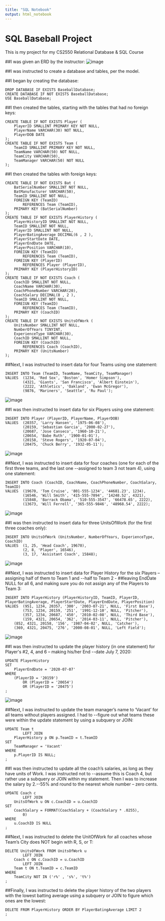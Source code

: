 ```yaml
---
title: "SQL Notebook"
output: html_notebook
---
```


# SQL Baseball Project

This is my project for my CS2550 Relational Database & SQL Course

##I was given an ERD by the instructor:
![image](https://github.com/BeverlyFigueroa/Projects/blob/main/Baseball_ERD.PNG?raw=true)

##I was instructed to create a database and tables, per the model. 

##I began by creating the database:
```{sql connection=}
DROP DATABASE IF EXISTS BaseballDatabase;
CREATE DATABASE IF NOT EXISTS BaseballDatabase;
USE BaseballDatabase;
```
##I then created the tables, starting with the tables that had no foreign keys:
```{sql connection=}
CREATE TABLE IF NOT EXISTS Player (
    PlayerID SMALLINT PRIMARY KEY NOT NULL,
    PlayerName VARCHAR(30) NOT NULL,
    PlayerDOB DATE
);
CREATE TABLE IF NOT EXISTS Team (
    TeamID SMALLINT PRIMARY KEY NOT NULL,
    TeamName VARCHAR(50) NOT NULL,
    TeamCity VARCHAR(50),
    TeamManager VARCHAR(50) NOT NULL
);
```

##I then created the tables with foreign keys:
```{sql connection=}
CREATE TABLE IF NOT EXISTS Bat (
    BatSerialNumber SMALLINT NOT NULL,
    BatManufacturer VARCHAR(50),
    TeamID SMALLINT NOT NULL,
    FOREIGN KEY (TeamID)
        REFERENCES Team (TeamID),
    PRIMARY KEY (BatSerialNumber)
);
CREATE TABLE IF NOT EXISTS PlayerHistory (
    PlayerHistoryID SMALLINT NOT NULL,
    TeamID SMALLINT NOT NULL,
    PlayerID SMALLINT NOT NULL,
    PlayerBatingAverage DECIMAL(6 , 2 ),
    PlayerStartDate DATE,
    PlayerEndDate DATE,
    PlayerPosition VARCHAR(10),
    FOREIGN KEY (TeamID)
        REFERENCES Team (TeamID),
    FOREIGN KEY (PlayerID)
        REFERENCES Player (PlayerID),
    PRIMARY KEY (PlayerHistoryID)
);
CREATE TABLE IF NOT EXISTS Coach (
    CoachID SMALLINT NOT NULL,
    CoachName VARCHAR(30),
    CoachPhoneNumber VARCHAR(20),
    CoachSalary DECIMAL(8 , 2 ),
    TeamID SMALLINT NOT NULL,
    FOREIGN KEY (TeamID)
        REFERENCES Team (TeamID),
    PRIMARY KEY (CoachID)
);
CREATE TABLE IF NOT EXISTS UnitsOfWork (
    UnitsNumber SMALLINT NOT NULL,
    NumberOfYears TINYINT,
    ExperienceType VARCHAR(30),
    CoachID SMALLINT NOT NULL,
    FOREIGN KEY (CoachID)
        REFERENCES Coach (CoachID),
    PRIMARY KEY (UnitsNumber)
);
```

##Next, I was instructed to insert data for four Teams using one statement:
```{sql connection=}
INSERT INTO Team (TeamID, TeamName, TeamCity, TeamManager)
VALUES  (1234, 'Red Sox', 'Boston', 'Homer Simpson'),
		(4321, 'Giants', 'San Francisco', 'Albert Einstein'),
		(2222, 'Athletics', 'Oakland', 'Ewan McGregor'),
		(9876, 'Mariners', 'Seattle', 'Ru Paul');
```
![image](https://github.com/BeverlyFigueroa/Projects/blob/gh-pages/Team_Table.PNG?raw=true)

##I was then instructed to insert data for six Players using one statement:
```{sql connection=}
INSERT INTO Player (PlayerID, PlayerName, PlayerDOB)
VALUES  (20357, 'Larry Hansen', '1975-06-08'),
		(20159, 'Sebastian Garcia', '2000-02-27'),
		(20687, 'Jose Canseco', '1960-10-21'),
		(20654, 'Babe Ruth', '1900-01-01'),  
        (20158, 'Steve Rogers', '1920-07-04'),
        (20475, 'Chuck Berry', '1932-05-11');
```
![image](https://github.com/BeverlyFigueroa/Projects/blob/gh-pages/Player_Table.PNG?raw=true)

##Next, I was instructed to insert data for four coaches (one for each of the first three teams, and the last one --assigned to team 3 not team 4), using one statement:
```{sql connection=}
INSERT INTO Coach (CoachID, CoachName, CoachPhoneNumber, CoachSalary, TeamID)
VALUES  (19670, 'Tom Cruise', '801-555-1234', '44681.23', 1234),
		(16546, 'Will Smith', '415-555-7894', '14248.52', 4321),
		(15848, 'Barrack Obama', '510-555-3547', '66478.65', 2222),
		(13673, 'Will Ferrell', '365-555-9846', '48968.54', 2222);
```
![image](https://github.com/BeverlyFigueroa/Projects/blob/gh-pages/Coach_Table.PNG?raw=true)

##I was then instructed to insert data for three UnitsOfWork (for the first three coaches only):
```{sql connection=}
INSERT INTO UnitsOfWork (UnitsNumber, NumberOfYears, ExperienceType, CoachID)
VALUES  (1, 25, 'Head Coach', 19670),
		(2, 8, 'Player', 16546),
		(3, 17, 'Assistant Coach', 15848);
```
![image](https://github.com/BeverlyFigueroa/Projects/blob/gh-pages/UnitsOfWork_Table.PNG?raw=true)

##Next, I was instructed to insert data for Player History for the six Players – assigning half of them to Team 1 and --half to Team 2 - ##leaving EndDate NULL for all 6, and making sure you do not assign any of the Players to Team 3:
```{sql connection=}
INSERT INTO PlayerHistory (PlayerHistoryID, TeamID, PlayerID, PlayerBatingAverage, PlayerStartDate, PlayerEndDate, PlayerPosition)
VALUES  (951, 1234, 20357, '300', '2003-07-21', NULL, 'First Base'),
		(753, 1234, 20159, '251', '1991-12-10', NULL, 'Pitcher'),
		(357, 1234, 20687, '450', '2010-02-08', NULL, 'Third Base'),
		(159, 4321, 20654, '362', '2014-03-11', NULL, 'Pitcher'),  
    (852, 4321, 20158, '156', '1987-04-02', NULL, 'Catcher'),
    (369, 4321, 20475, '276', '2000-08-01', NULL, 'Left Field');
```
![image](https://github.com/BeverlyFigueroa/Projects/blob/gh-pages/PlayerHistory.PNG?raw=true)

##I was then instructed to update the player history (in one statement) for Player's #2, 4, and 6 – making his/her End --date July 7, 2020:
```{sql connection=}
UPDATE PlayerHistory 
SET 
    PlayerEndDate = '2020-07-07'
WHERE
    (PlayerID = '20159')
        OR (PlayerID = '20654')
        OR (PlayerID = '20475')
;
```
![image](https://github.com/BeverlyFigueroa/Projects/blob/gh-pages/Baseball1.PNG?raw=true)

##Next, I was instructed to update the team manager’s name to ‘Vacant’ for all teams without players assigned. I had to --figure out what teams these were within the update statement by using a subquery or JOIN:
```{sql connection=}
UPDATE Team t
        LEFT JOIN
    PlayerHistory p ON p.TeamID = t.TeamID 
SET 
    TeamManager = 'Vacant'
WHERE
    p.PlayerID IS NULL;
;
```

##I was then instructed to update all the coach’s salaries, as long as they have units of Work. I was instructed not to --assume this is Coach 4, but rather use a subquery or JOIN within my statement. Then I was to increase the salary by 2.--55% and round to the nearest whole number – zero cents.
```{sql connection=}
UPDATE Coach c
        LEFT JOIN
    UnitsOfWork u ON c.CoachID = u.CoachID 
SET 
    CoachSalary = FORMAT(CoachSalary + (CoachSalary * .0255),
        0)
WHERE
    u.CoachID IS NULL
;
```

##Next, I was instructed to delete the UnitOfWork for all coaches whose Team’s City does NOT begin with R, S, or T:
```{sql connection=}
DELETE UnitsOfWork FROM UnitsOfWork u
        LEFT JOIN
    Coach c ON c.CoachID = u.CoachID
        LEFT JOIN
    Team t ON t.TeamID = c.TeamID 
WHERE
    TeamCity NOT IN ('r%' , 's%', 't%')
;
```

##Finally, I was instructed to delete the player history of the two players with the lowest batting average using a subquery or JOIN to figure which ones are the lowest:
```{sql connection=}
DELETE FROM PlayerHistory ORDER BY PlayerBatingAverage LIMIT 2
;
```